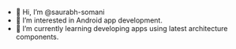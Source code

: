 - 👋 Hi, I’m @saurabh-somani
- 👀 I’m interested in Android app development.
- 🌱 I’m currently learning developing apps using latest architecture components.

<!---
saurabh-somani/saurabh-somani is a ✨ special ✨ repository because its `README.md` (this file) appears on your GitHub profile.
You can click the Preview link to take a look at your changes.
--->
